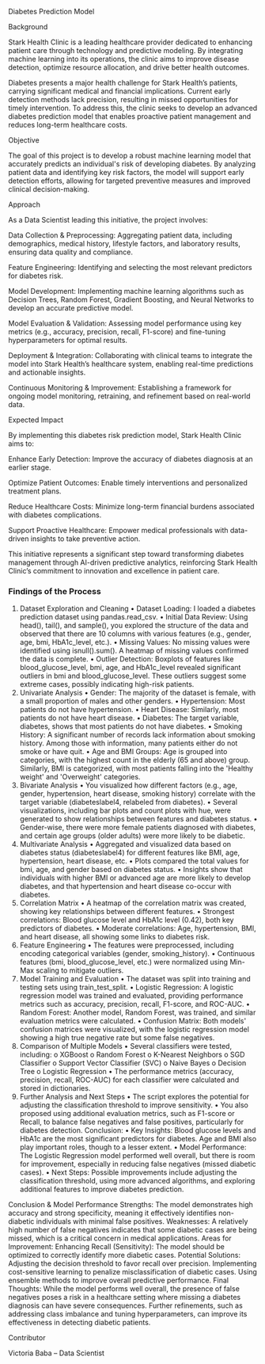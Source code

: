 Diabetes Prediction Model

Background

Stark Health Clinic is a leading healthcare provider dedicated to enhancing patient care through technology and predictive modeling. By integrating machine learning into its operations, the clinic aims to improve disease detection, optimize resource allocation, and drive better health outcomes.

Diabetes presents a major health challenge for Stark Health’s patients, carrying significant medical and financial implications. Current early detection methods lack precision, resulting in missed opportunities for timely intervention. To address this, the clinic seeks to develop an advanced diabetes prediction model that enables proactive patient management and reduces long-term healthcare costs.

Objective

The goal of this project is to develop a robust machine learning model that accurately predicts an individual's risk of developing diabetes. By analyzing patient data and identifying key risk factors, the model will support early detection efforts, allowing for targeted preventive measures and improved clinical decision-making.

Approach

As a Data Scientist leading this initiative, the project involves:

Data Collection & Preprocessing: Aggregating patient data, including demographics, medical history, lifestyle factors, and laboratory results, ensuring data quality and compliance.

Feature Engineering: Identifying and selecting the most relevant predictors for diabetes risk.

Model Development: Implementing machine learning algorithms such as Decision Trees, Random Forest, Gradient Boosting, and Neural Networks to develop an accurate predictive model.

Model Evaluation & Validation: Assessing model performance using key metrics (e.g., accuracy, precision, recall, F1-score) and fine-tuning hyperparameters for optimal results.

Deployment & Integration: Collaborating with clinical teams to integrate the model into Stark Health’s healthcare system, enabling real-time predictions and actionable insights.

Continuous Monitoring & Improvement: Establishing a framework for ongoing model monitoring, retraining, and refinement based on real-world data.

Expected Impact

By implementing this diabetes risk prediction model, Stark Health Clinic aims to:

Enhance Early Detection: Improve the accuracy of diabetes diagnosis at an earlier stage.

Optimize Patient Outcomes: Enable timely interventions and personalized treatment plans.

Reduce Healthcare Costs: Minimize long-term financial burdens associated with diabetes complications.

Support Proactive Healthcare: Empower medical professionals with data-driven insights to take preventive action.

This initiative represents a significant step toward transforming diabetes management through AI-driven predictive analytics, reinforcing Stark Health Clinic’s commitment to innovation and excellence in patient care.



### Findings of the Process 
 1. Dataset Exploration and Cleaning
•	Dataset Loading: I loaded a diabetes prediction dataset using pandas.read_csv.
•	Initial Data Review: Using head(), tail(), and sample(), you explored the structure of the data and observed that there are 10 columns with various features (e.g., gender, age, bmi, HbA1c_level, etc.).
•	Missing Values: No missing values were identified using isnull().sum(). A heatmap of missing values confirmed the data is complete.
•	Outlier Detection: Boxplots of features like blood_glucose_level, bmi, age, and HbA1c_level revealed significant outliers in bmi and blood_glucose_level. These outliers suggest some extreme cases, possibly indicating high-risk patients.
2. Univariate Analysis
•	Gender: The majority of the dataset is female, with a small proportion of males and other genders.
•	Hypertension: Most patients do not have hypertension.
•	Heart Disease: Similarly, most patients do not have heart disease.
•	Diabetes: The target variable, diabetes, shows that most patients do not have diabetes.
•	Smoking History: A significant number of records lack information about smoking history. Among those with information, many patients either do not smoke or have quit.
•	Age and BMI Groups: Age is grouped into categories, with the highest count in the elderly (65 and above) group. Similarly, BMI is categorized, with most patients falling into the 'Healthy weight' and 'Overweight' categories.
3. Bivariate Analysis
•	You visualized how different factors (e.g., age, gender, hypertension, heart disease, smoking history) correlate with the target variable (diabeteslabel4, relabeled from diabetes).
•	Several visualizations, including bar plots and count plots with hue, were generated to show relationships between features and diabetes status.
•	Gender-wise, there were more female patients diagnosed with diabetes, and certain age groups (older adults) were more likely to be diabetic.
4. Multivariate Analysis
•	Aggregated and visualized data based on diabetes status (diabeteslabel4) for different features like BMI, age, hypertension, heart disease, etc.
•	Plots compared the total values for bmi, age, and gender based on diabetes status.
•	Insights show that individuals with higher BMI or advanced age are more likely to develop diabetes, and that hypertension and heart disease co-occur with diabetes.
5. Correlation Matrix
•	A heatmap of the correlation matrix was created, showing key relationships between different features.
•	Strongest correlations: Blood glucose level and HbA1c level (0.42), both key predictors of diabetes.
•	Moderate correlations: Age, hypertension, BMI, and heart disease, all showing some links to diabetes risk.
6. Feature Engineering
•	The features were preprocessed, including encoding categorical variables (gender, smoking_history).
•	Continuous features (bmi, blood_glucose_level, etc.) were normalized using Min-Max scaling to mitigate outliers.
7. Model Training and Evaluation
•	The dataset was split into training and testing sets using train_test_split.
•	Logistic Regression: A logistic regression model was trained and evaluated, providing performance metrics such as accuracy, precision, recall, F1-score, and ROC-AUC.
•	Random Forest: Another model, Random Forest, was trained, and similar evaluation metrics were calculated.
•	Confusion Matrix: Both models' confusion matrices were visualized, with the logistic regression model showing a high true negative rate but some false negatives.
8. Comparison of Multiple Models
•	Several classifiers were tested, including:
o	XGBoost
o	Random Forest
o	K-Nearest Neighbors
o	SGD Classifier
o	Support Vector Classifier (SVC)
o	Naive Bayes
o	Decision Tree
o	Logistic Regression
•	The performance metrics (accuracy, precision, recall, ROC-AUC) for each classifier were calculated and stored in dictionaries.
9. Further Analysis and Next Steps
•	The script explores the potential for adjusting the classification threshold to improve sensitivity.
•	You also proposed using additional evaluation metrics, such as F1-score or Recall, to balance false negatives and false positives, particularly for diabetes detection.
Conclusion:
•	Key Insights: Blood glucose levels and HbA1c are the most significant predictors for diabetes. Age and BMI also play important roles, though to a lesser extent.
•	Model Performance: The Logistic Regression model performed well overall, but there is room for improvement, especially in reducing false negatives (missed diabetic cases).
•	Next Steps: Possible improvements include adjusting the classification threshold, using more advanced algorithms, and exploring additional features to improve diabetes prediction.



Conclusion & Model Performance
Strengths:
The model demonstrates high accuracy and strong specificity, meaning it effectively identifies non-diabetic individuals with minimal false positives.
Weaknesses:
A relatively high number of false negatives indicates that some diabetic cases are being missed, which is a critical concern in medical applications.
Areas for Improvement:
Enhancing Recall (Sensitivity): The model should be optimized to correctly identify more diabetic cases.
Potential Solutions:
Adjusting the decision threshold to favor recall over precision.
Implementing cost-sensitive learning to penalize misclassification of diabetic cases.
Using ensemble methods to improve overall predictive performance.
Final Thoughts:
While the model performs well overall, the presence of false negatives poses a risk in a healthcare setting where missing a diabetes diagnosis can have severe consequences. Further refinements, such as addressing class imbalance and tuning hyperparameters, can improve its effectiveness in detecting diabetic patients.


Contributor

Victoria Baba – Data Scientist
